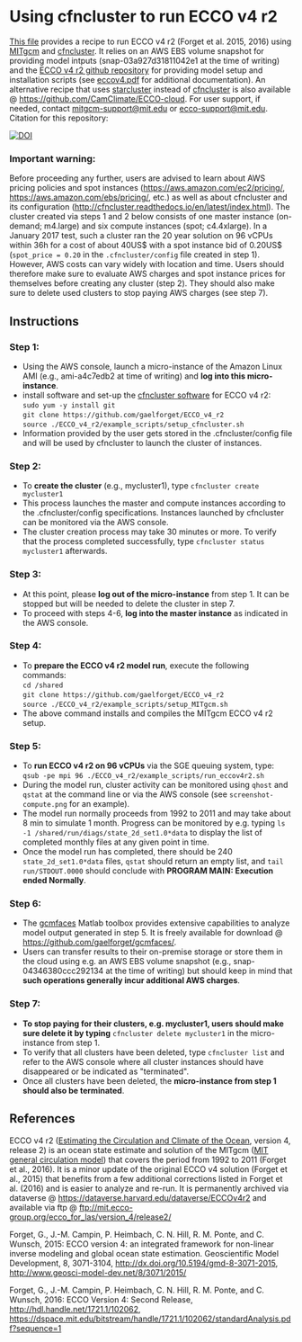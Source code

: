 # Using cfncluster to run ECCO v4 r2

[This file][] provides a recipe to run ECCO v4 r2 (Forget et al. 2015, 2016) using [MITgcm][] and [cfncluster][]. It relies on an AWS EBS volume snapshot for providing model intputs (snap-03a927d31811042e1 at the time of writing) and the [ECCO v4 r2 github repository][] for providing model setup and installation scripts (see [eccov4.pdf][] for additional documentation). An alternative recipe that uses [starcluster][] instead of [cfncluster][] is also available @ <https://github.com/CamClimate/ECCO-cloud>. For user support, if needed, contact <mitgcm-support@mit.edu> or <ecco-support@mit.edu>. Citation for this repository: 

[![DOI](https://zenodo.org/badge/76184688.svg)](https://zenodo.org/badge/latestdoi/76184688)


[eccov4.pdf]: https://github.com/gaelforget/ECCO_v4_r2/blob/master/eccov4.pdf
[This file]: https://github.com/gaelforget/ECCO_v4_r2/blob/master/example_scripts/README.md
[ECCO v4 r2 github repository]: https://github.com/gaelforget/ECCO_v4_r2
[gcmfaces]: https://github.com/gaelforget/gcmfaces

[cfncluster documentation]: http://cfncluster.readthedocs.io/en/latest/
[cfncluster]: https://aws.amazon.com/hpc/cfncluster/
[cfncluster software]: http://cfncluster.readthedocs.io/en/latest/
[starcluster]: http://star.mit.edu/cluster/

[MITgcm]: http://mitgcm.org/
[MIT general circulation model]: http://mitgcm.org/
[Estimating the Circulation and Climate of the Ocean]: http://ecco-group.org/

### Important warning:  
Before proceeding any further, users are advised to learn about AWS pricing policies and spot instances (<https://aws.amazon.com/ec2/pricing/>, <https://aws.amazon.com/ebs/pricing/>, etc.) as well as about cfncluster and its configuration (<http://cfncluster.readthedocs.io/en/latest/index.html>). The cluster created via steps 1 and 2 below consists of one master instance (on-demand; m4.large) and six compute instances (spot; c4.4xlarge). In a January 2017 test, such a cluster ran the 20 year solution on 96 vCPUs within 36h for a cost of about 40US$ with a spot instance bid of 0.20US$ (`spot_price = 0.20` in the `.cfncluster/config` file created in step 1). However, AWS costs can vary widely with location and time. Users should therefore make sure to evaluate AWS charges and spot instance prices for themselves before creating any cluster (step 2). They should also make sure to delete used clusters to stop paying AWS charges (see step 7). 


## Instructions

### Step 1:  
- Using the AWS console, launch a micro-instance of the Amazon Linux AMI (e.g., ami-a4c7edb2 at time of writing) and **log into this micro-instance**.
- install software and set-up the [cfncluster software][] for ECCO v4 r2:  
`sudo yum -y install git`  
`git clone https://github.com/gaelforget/ECCO_v4_r2`  
`source ./ECCO_v4_r2/example_scripts/setup_cfncluster.sh`  
- Information provided by the user gets stored in the .cfncluster/config file and will be used by cfncluster to launch the cluster of instances.  


### Step 2:  
- To **create the cluster** (e.g., mycluster1), type `cfncluster create mycluster1`
- This process launches the master and compute instances according to the .cfncluster/config specifications. Instances launched by cfncluster can be monitored via the AWS console.  
- The cluster creation process may take 30 minutes or more. To verify that the process completed successfully, type `cfncluster status mycluster1` afterwards.

### Step 3:
- At this point, please **log out of the micro-instance** from step 1. It can be stopped but will be needed to delete the cluster in step 7.
- To proceed with steps 4-6, **log into the master instance** as indicated in the AWS console. 

### Step 4:
- To **prepare the ECCO v4 r2 model run**, execute the following commands:  
	`cd /shared`  
	`git clone https://github.com/gaelforget/ECCO_v4_r2`  
	`source ./ECCO_v4_r2/example_scripts/setup_MITgcm.sh`  
- The above command installs and compiles the MITgcm ECCO v4 r2 setup.

### Step 5:
- To **run ECCO v4 r2 on 96 vCPUs** via the SGE queuing system, type:  
`qsub -pe mpi 96 ./ECCO_v4_r2/example_scripts/run_eccov4r2.sh`
- During the model run, cluster activity can be monitored using `qhost` and `qstat` at the command line or via the AWS console (see `screenshot-compute.png` for an example).
- The model run normally proceeds from 1992 to 2011 and may take about 8 min to simulate 1 month. Progress can be monitored by e.g. typing `ls -1 /shared/run/diags/state_2d_set1.0*data` to display the list of completed monthly files at any given point in time.
- Once the model run has completed, there should be 240 `state_2d_set1.0*data` files, `qstat` should return an empty list, and `tail run/STDOUT.0000` should conclude with **PROGRAM MAIN: Execution ended Normally**.

### Step 6:
- The [gcmfaces][] Matlab toolbox provides extensive capabilities to analyze model output generated in step 5. It is freely available for download @ <https://github.com/gaelforget/gcmfaces/>.
- Users can transfer results to their on-premise storage or store them in the cloud using e.g. an AWS EBS volume snapshot (e.g., snap-04346380ccc292134 at the time of writing) but should keep in mind that **such operations generally incur additional AWS charges**.


### Step 7:
- **To stop paying for their clusters, e.g. mycluster1, users should make sure delete it by typing** `cfncluster delete mycluster1` in the micro-instance from step 1.
- To verify that all clusters have been deleted, type `cfncluster list` and refer to the AWS console where all cluster instances should have disappeared or be indicated as "terminated".
- Once all clusters have been deleted, the **micro-instance from step 1 should also be terminated**.


## References

ECCO v4 r2 ([Estimating the Circulation and Climate of the Ocean][], version 4, release 2) is an ocean state estimate and solution of the MITgcm ([MIT general circulation model][]) that covers the period from 1992 to 2011 (Forget et al., 2016). It is a minor update of the original ECCO v4 solution (Forget et al., 2015) that benefits from a few additional corrections listed in Forget et al. (2016) and is easier to analyze and re-run. It is permanently archived via dataverse @ <https://dataverse.harvard.edu/dataverse/ECCOv4r2> and available via ftp @ <ftp://mit.ecco-group.org/ecco_for_las/version_4/release2/>

Forget, G., J.-M. Campin, P. Heimbach, C. N. Hill, R. M. Ponte, and C. Wunsch, 2015: ECCO version 4: an integrated framework for non-linear inverse modeling and global ocean state estimation. Geoscientific Model Development, 8, 3071-3104, http://dx.doi.org/10.5194/gmd-8-3071-2015, <http://www.geosci-model-dev.net/8/3071/2015/>

Forget, G., J.-M. Campin, P. Heimbach, C. N. Hill, R. M. Ponte, and C. Wunsch, 2016: ECCO Version 4: Second Release, http://hdl.handle.net/1721.1/102062, <https://dspace.mit.edu/bitstream/handle/1721.1/102062/standardAnalysis.pdf?sequence=1>


